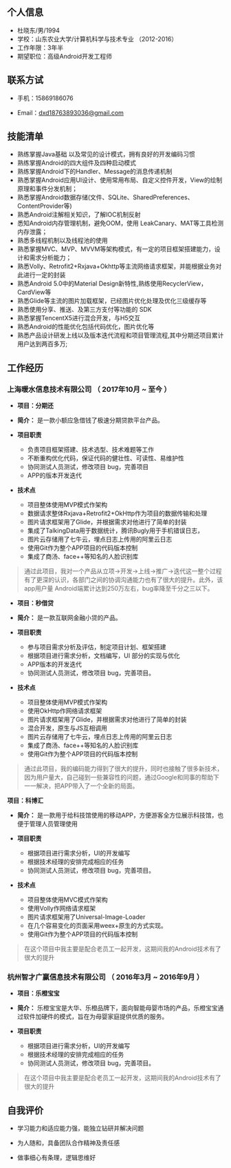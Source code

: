 


## 个人信息

- 杜晓东/男/1994
- 学校：山东农业大学/计算机科学与技术专业                         （2012-2016）
- 工作年限：3年半
- 期望职位：高级Android开发工程师

## 联系方试

- 手机：15869186076

- Email：dxd18763893036@gmail.com

## 技能清单

- 熟练掌握Java基础 以及常见的设计模式，拥有良好的开发编码习惯
- 熟练掌握Android的四大组件及四种启动模式
- 熟练掌握Android下的Handler、Message的消息传递机制
- 熟悉掌握Android应用UI设计、使用常用布局、自定义控件开发，View的绘制原理和事件分发机制；
- 熟悉掌握Android数据存储(文件、SQLite、SharedPreferences、ContentProvider等)
- 熟悉Android注解相关知识，了解IOC机制反射
- 悉知Android内存管理机制，避免OOM，使用 LeakCanary、MAT等工具检测内存泄露；
- 熟悉多线程机制以及线程池的使用
- 熟悉掌握MVC、MVP、MVVM等架构模式，有一定的项目框架搭建能力，设计和需求分析能力；
- 熟悉Volly、Retrofit2+Rxjava+Okhttp等主流网络请求框架，并能根据业务对此进行一定的封装
- 熟悉Android 5.0中的Material Design新特性,熟练使用RecyclerView，CardView等
- 熟悉Glide等主流的图片加载框架，已经图片优化处理及优化三级缓存等
- 熟悉使用分享、推送、及第三方支付等功能的 SDK
- 熟悉掌握TencentX5进行混合开发，与H5交互
- 熟悉Android的性能优化包括代码优化，图片优化等
- 熟悉产品设计研发上线以及版本迭代流程和项目管理流程,其中分期还项目累计用户达到两百多万;

## 工作经历

### 上海暖水信息技术有限公司 （ 2017年10月 ~ 至今 ）

- **项目：分期还** 

- **简介：** 是一款小额应急借钱了极速分期贷款平台产品。

- **项目职责**

    *  负责项目框架搭建、技术选型、技术难题等工作
    *  不断重构优化代码，保证代码的健壮性、可读性、易维护性
    *  协同测试人员测试，修改项目 bug，完善项目
    *  APP的版本开发迭代

- **技术点**
    
    * 项目整体使用MVP模式作架构
    * 数据请求整体Rxjava+Retrofit2+OkHttp作为项目的数据传输和处理
    * 图片请求框架用了Glide，并根据需求对他进行了简单的封装
    * 集成了TalkingData用于数据统计，腾讯Bugly用于手机错误日志，
    * 图片云存储用了七牛云，埋点日志上传用的阿里云日志
    * 使用Git作为整个APP项目的代码版本控制
    * 集成了商汤、face++等知名的人脸识别库

> 通过此项目，我对一个产品从立项->开发->上线->推广->迭代这一整个过程有了更深的认识，各部门之间的协调沟通能力也有了很大的提升。此外，该app用户量       Android端累计达到250万左右，bug率降至千分之三以下。

- **项目：秒借贷** 

- **简介：** 是一款互联网金融小贷的产品。

- **项目职责**

    * 参与项目需求分析及评估，制定项目计划、框架搭建
    * 根据项目进行需求分析，文档编写，UI 部分的实现与优化
    * APP版本的开发迭代
    * 协同测试人员测试，修改项目 bug，完善项目。

- **技术点**
    
    * 项目整体使用MVP模式作架构
    * 使用OkHttp作网络请求框架
    * 图片请求框架用了Glide，并根据需求对他进行了简单的封装
    * 混合开发，原生与JS互相调用
    * 图片云存储用了七牛云，埋点日志上传用的阿里云日志
    * 集成了商汤、face++等知名的人脸识别库
    * 使用Git作为整个APP项目的代码版本控制

> 通过此项目，我的编码能力得到了很大的提升，同时也接触了很多新技术，因为用户量大，自己碰到一些兼容性的问题，通过Google和同事的帮助下一一解决，把APP带入了一个全新的局面。


**项目：科博汇** 

- **简介：** 是一款用于给科技馆使用的移动APP，方便游客全方位展示科技馆，也便于管理人员管理使用 

- **项目职责**

    * 根据项目进行需求分析，UI的开发编写
    * 根据技术经理的安排完成相应的任务
    * 协同测试人员测试，修改项目 bug，完善项目。

- **技术点**
    * 项目整体使用MVC模式作架构
    * 使用Volly作网络请求框架
    * 图片请求框架用了Universal-Image-Loader
    * 在几个容易变化的页面采用weex+原生的方式实现。
    * 使用Git作为整个APP项目的代码版本控制
    
>在这个项目中我主要是配合老员工一起开发，这期间我的Android技术有了很大的提升



### 杭州智才广赢信息技术有限公司 （ 2016年3月 ~ 2016年9月 ）

- **项目：乐橙宝宝**

- **简介：**  乐橙宝宝是大华、乐橙品牌下，面向智能母婴市场的产品，乐橙宝宝通过软件加硬件的模式，旨在为母婴家庭提供优质的服务。

- **项目职责**
    * 根据项目进行需求分析，UI的开发编写
    * 根据技术经理的安排完成相应的任务
    * 协同测试人员测试，修改项目 bug，完善项目。

>在这个项目中我主要是配合老员工一起开发，这期间我的Android技术有了很大的提升



## 自我评价

- 学习能力和适应能力强，能独立钻研并解决问题

- 为人随和，具备团队合作精神及责任感

- 做事细心有条理，逻辑思维好
